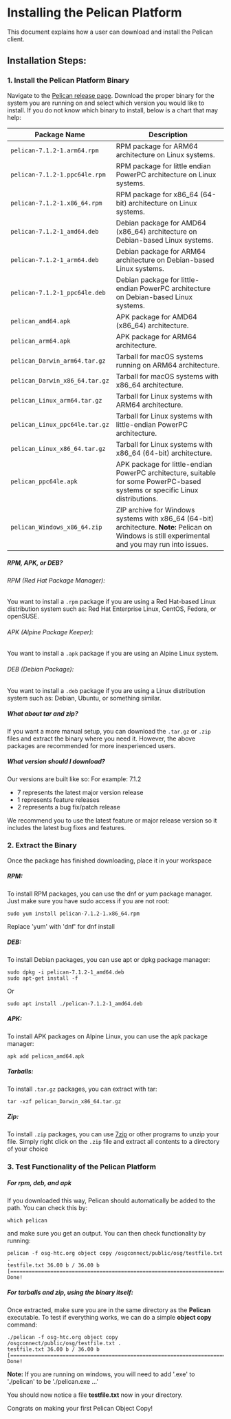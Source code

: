 # Installing the Pelican Platform

This document explains how a user can download and install the Pelican client. 

## Installation Steps:


### 1. Install the Pelican Platform Binary
Navigate to the [Pelican release page](https://github.com/PelicanPlatform/pelican/releases/). Download the proper binary for the system you are running on and select which version you would like to install. If you do not know which binary to install, below is a chart that may help:

| Package Name                   | Description                                                            |
|--------------------------------|------------------------------------------------------------------------|
| `pelican-7.1.2-1.arm64.rpm`    | RPM package for ARM64 architecture on Linux systems.                  |
| `pelican-7.1.2-1.ppc64le.rpm`  | RPM package for little endian PowerPC architecture on Linux systems.   |
| `pelican-7.1.2-1.x86_64.rpm`   | RPM package for x86_64 (64-bit) architecture on Linux systems.         |
| `pelican-7.1.2-1_amd64.deb`    | Debian package for AMD64 (x86_64) architecture on Debian-based Linux systems. |
| `pelican-7.1.2-1_arm64.deb`    | Debian package for ARM64 architecture on Debian-based Linux systems. |
| `pelican-7.1.2-1_ppc64le.deb`  | Debian package for little-endian PowerPC architecture on Debian-based Linux systems. |
| `pelican_amd64.apk`            | APK package for AMD64 (x86_64) architecture. |
| `pelican_arm64.apk`            | APK package for ARM64 architecture. |
| `pelican_Darwin_arm64.tar.gz`  | Tarball for macOS systems running on ARM64 architecture. |
| `pelican_Darwin_x86_64.tar.gz` | Tarball for macOS systems with x86_64 architecture. |
| `pelican_Linux_arm64.tar.gz`   | Tarball for Linux systems with ARM64 architecture. |
| `pelican_Linux_ppc64le.tar.gz` | Tarball for Linux systems with little-endian PowerPC architecture. |
| `pelican_Linux_x86_64.tar.gz`  | Tarball for Linux systems with x86_64 (64-bit) architecture. |
| `pelican_ppc64le.apk`          | APK package for little-endian PowerPC architecture, suitable for some PowerPC-based systems or specific Linux distributions. |
| `pelican_Windows_x86_64.zip`   | ZIP archive for Windows systems with x86_64 (64-bit) architecture. **Note:** Pelican on Windows is still experimental and you may run into issues. |

##### RPM, APK, or DEB?
###### RPM (Red Hat Package Manager):
You want to install a `.rpm` package if you are using a Red Hat-based Linux distribution system such as: Red Hat Enterprise Linux, CentOS, Fedora, or openSUSE.

###### APK (Alpine Package Keeper):
You want to install a `.apk` package if you are using an Alpine Linux system.

###### DEB (Debian Package):
You want to install a `.deb` package if you are using a Linux distribution system such as: Debian, Ubuntu, or something similar.

##### What about tar and zip?
If you want a more manual setup, you can download the `.tar.gz` or `.zip` files and extract the binary where you need it. However, the above packages are recommended for more inexperienced users.

##### What version should I download?
Our versions are built like so:
For example: 7.1.2
- 7 represents the latest major version release
- 1 represents feature releases
- 2 represents a bug fix/patch release

We recommend you to use the latest feature or major release version so it includes the latest bug fixes and features.

### 2. Extract the Binary
Once the package has finished downloading, place it in your workspace

##### RPM:
To install RPM packages, you can use the dnf or yum package manager. Just make sure you have sudo access if you are not root:
```console
sudo yum install pelican-7.1.2-1.x86_64.rpm
```
Replace 'yum' with 'dnf' for dnf install

##### DEB:
To install Debian packages, you can use apt or dpkg package manager:
```console
sudo dpkg -i pelican-7.1.2-1_amd64.deb
sudo apt-get install -f
```
Or
```console
sudo apt install ./pelican-7.1.2-1_amd64.deb
```

##### APK:
To install APK packages on Alpine Linux, you can use the apk package manager:
```console
apk add pelican_amd64.apk
```

##### Tarballs:
To install `.tar.gz` packages, you can extract with tar:
```console
tar -xzf pelican_Darwin_x86_64.tar.gz
```

##### Zip:
To install `.zip` packages, you can use [7zip](https://www.7-zip.org/) or other programs to unzip your file. Simply right click on the `.zip` file and extract all contents to a directory of your choice 

### 3. Test Functionality of the Pelican Platform
##### For rpm, deb, and apk
If you downloaded this way, Pelican should automatically be added to the path. You can check this by:
```console
which pelican
```
and make sure you get an output. You can then check functionality by running:
```console
pelican -f osg-htc.org object copy /osgconnect/public/osg/testfile.txt .
testfile.txt 36.00 b / 36.00 b [=============================================================================================] Done!
```

##### For tarballs and zip, using the binary itself:
Once extracted, make sure you are in the same directory as the **Pelican** executable. To test if everything works, we can do a simple **object copy** command:

```console
./pelican -f osg-htc.org object copy /osgconnect/public/osg/testfile.txt .
testfile.txt 36.00 b / 36.00 b [=============================================================================================] Done!
```
**Note:** If you are running on windows, you will need to add '.exe' to './pelican' to be './pelican.exe ...'

You should now notice a file **testfile.txt** now in your directory.

Congrats on making your first Pelican Object Copy!